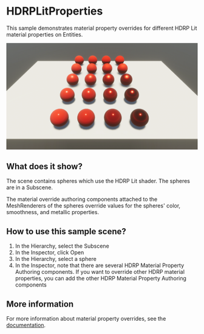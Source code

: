 # HDRPLitProperties

This sample demonstrates material property overrides for different HDRP Lit material properties on Entities.

<img src="../../../../READMEimages/HDRPLitProperties.PNG" width="600">

## What does it show?

The scene contains spheres which use the HDRP Lit shader. The spheres are in a Subscene.

The material override authoring components attached to the MeshRenderers of the spheres override values for the spheres' color, smoothness, and metallic properties.

## How to use this sample scene?

1. In the Hierarchy, select the Subscene
2. In the Inspector, click Open
3. In the Hierarchy, select a sphere
4. In the Inspector, note that there are several HDRP Material Property Authoring components. If you want to override other HDRP material properties, you can add the other HDRP Material Property Authoring components

## More information

For more information about material property overrides, see the [documentation](https://docs.unity3d.com/Packages/com.unity.entities.graphics@1.0/manual/material-overrides-code.html).